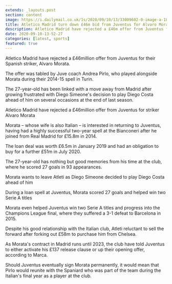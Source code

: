 ```yaml
---
extends: _layouts.post
section: content
image: https://i.dailymail.co.uk/1s/2020/09/10/13/33009602-0-image-a-18_1599741707537.jpg 
title: Atletico Madrid turn down £46m bid from Juventus for Alvaro Morata 
description: Atletico Madrid have rejected a £46m offer from Juventus for Alvaro Morata. The striker wants to leave after growing frustrated with Diego Simeones decision to play Diego Costa ahead of him. 
date: 2020-09-10-13-52-27 
categories: [latest, sports] 
featured: true 
--- 
```

Atletico Madrid have rejected a £46million offer from Juventus for their Spanish striker, Alvaro Morata. 

The offer was tabled by Juve coach Andrea Pirlo, who played alongside Morata during their 2014-15 spell in Turin. 

The 27-year-old has been linked with a move away from Madrid after growing frustrated with Diego Simeone's decision to play Diego Costa ahead of him on several occasions at the end of last season. 

Atletico Madrid have rejected a £46million offer from Juventus for striker Alvaro Morata

Morata – whose wife is also Italian – is interested in returning to Juventus, having had a highly successful two-year spell at the Bianconeri after he joined from Real Madrid for £15.8m in 2014.

The loan deal was worth £6.5m in January 2019 and had an obligation to buy for a further £51m in July 2020. 

The 27-year-old has nothing but good memories from his time at the club, where he scored 27 goals in 93 appearances.

Morata wants to leave Atleti as Diego Simeone decided to play Diego Costa ahead of him

During a loan spell at Juventus, Morata scored 27 goals and helped win two Serie A titles

Morata even helped Juventus win two Serie A titles and progress into the Champions League final, where they suffered a 3-1 defeat to Barcelona in 2015. 

Despite his good relationship with the Italian club, Atleti reluctant to sell the forward after forking out £58m to purchase him from Chelsea. 

As Morata's contract in Madrid runs until 2023, the club have told Juventus to either activate his £137 release clause or up their opening offer, according to Marca.   

Should Juventus eventually sign Morata permanently, it would mean that Pirlo would reunite with the Spaniard who was part of the team during the Italian's final year as a player at the club. 

